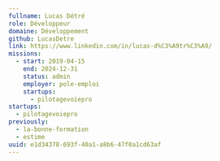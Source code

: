 ```yaml
---
fullname: Lucas Détré
role: Développeur
domaine: Développement
github: LucasDetre
link: https://www.linkedin.com/in/lucas-d%C3%A9tr%C3%A9/
missions:
  - start: 2019-04-15
    end: 2024-12-31
    status: admin
    employer: pole-emploi
    startups:
      - pilotagevoiepro
startups:
  - pilotagevoiepro
previously:
  - la-bonne-formation
  - estime
uuid: e1d34378-693f-40a1-a8b6-47f0a1cd63af
---
```

